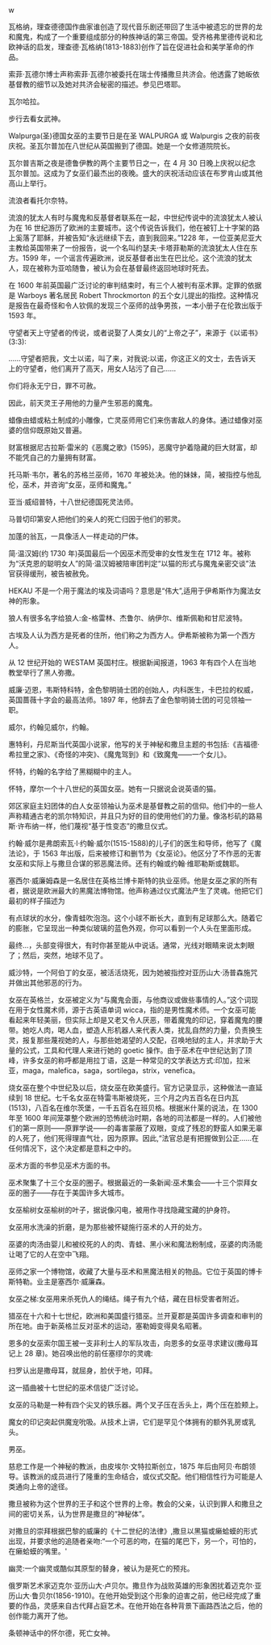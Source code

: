 <title>Dictionary of Satanism</title> <link href="css.css" rel="stylesheet" type="text/css"> 

w

瓦格纳，理查德德国作曲家谁创造了现代音乐剧还带回了生活中被遗忘的世界的龙和魔鬼，构成了一个重要组成部分的种族神话的第三帝国。受齐格弗里德传说和北欧神话的启发，理查德·瓦格纳(1813-1883)创作了旨在促进社会和美学革命的作品。

索菲·瓦德尔博士声称索菲·瓦德尔被委托在瑞士传播撒旦共济会。他透露了她皈依基督教的细节以及她对共济会秘密的描述。参见巴塔耶。

瓦尔哈拉。

步行去看女武神。

Walpurga(圣)德国女巫的主要节日是在圣 WALPURGA 或 Walpurgis 之夜的前夜庆祝。圣瓦尔普加在八世纪从英国搬到了德国。她是一个女修道院院长。

瓦尔普吉斯之夜是德鲁伊教的两个主要节日之一，在 4 月 30 日晚上庆祝以纪念瓦尔普加。这成为了女巫们最杰出的夜晚。盛大的庆祝活动应该在布罗肯山或其他高山上举行。

流浪者看托尔奈特。

流浪的犹太人有时与魔鬼和反基督者联系在一起，中世纪传说中的流浪犹太人被认为在 16 世纪游历了欧洲的主要城市。这个传说告诉我们，他在被钉上十字架的路上奚落了耶稣，并被告知“永远继续下去，直到我回来。”1228 年，一位亚美尼亚大主教给英国带来了一份报告，说一个名叫约瑟夫·卡塔菲勒斯的流浪犹太人住在东方。1599 年，一个谣言传遍欧洲，说反基督者出生在巴比伦。这个流浪的犹太人，现在被称为亚哈随鲁，被认为会在基督最终返回地球时死去。

在 1600 年前英国最广泛讨论的审判结束时，有三个人被判有巫术罪。定罪的依据是 Warboys 著名居民 Robert Throckmorton 的五个女儿提出的指控。这种情况是报告在最奇怪和令人钦佩的发现三个巫师的战争男孩，一本小册子在伦敦出版于 1593 年。

守望者天上守望者的传说，或者说娶了人类女儿的“上帝之子”，来源于《以诺书》(3:3):

……守望者把我，文士以诺，叫了来，对我说:以诺，你这正义的文士，去告诉天上的守望者，他们离开了高天，用女人玷污了自己……

你们将永无宁日，罪不可赦。

因此，前天灵王子用他的力量产生邪恶的魔鬼。

蜡像由蜡或粘土制成的小雕像，亡灵巫师用它们来伤害敌人的身体。通过蜡像对巫婆的信仰既原始又普遍。

财富根据尼古拉斯·雷米的《恶魔之歌》(1595)，恶魔守护着隐藏的巨大财富，却不能凭自己的力量拥有财富。

托马斯·韦尔，著名的苏格兰巫师，1670 年被处决。他的妹妹，简，被指控与他乱伦，巫术，并咨询“女巫，巫师和魔鬼。”

亚当·威绍普特，十八世纪德国死灵法师。

马普切印第安人把他们的亲人的死亡归因于他们的邪灵。

加蓬的翁瓦，一具像活人一样走动的尸体。

简·温汉姆(约 1730 年)英国最后一个因巫术而受审的女性发生在 1712 年。被称为“沃克恩的聪明女人”的简·温汉姆被陪审团判定“以猫的形式与魔鬼亲密交谈”法官获得缓刑，被告被赦免。

HEKAU 不是一个用于魔法的埃及词语吗？意思是“伟大”,适用于伊希斯作为魔法女神的形象。

狼人有很多名字给狼人:金-格雷林、杰鲁尔、纳伊尔、维斯佩勒和甘尼波特。

古埃及人认为西方是死者的住所，他们称之为西方人。伊希斯被称为第一个西方人。

从 12 世纪开始的 WESTAM 英国村庄。根据新闻报道，1963 年有四个人在当地教堂举行了黑人弥撒。

威廉·迈恩，韦斯特科特，金色黎明骑士团的创始人，内科医生，卡巴拉的权威，英国蔷薇十字会的最高法师。1897 年，他辞去了金色黎明骑士团的可见领袖一职。

威尔，约翰见威尔，约翰。

惠特利，丹尼斯当代英国小说家，他写的关于神秘和撒旦主题的书包括:《吉福德·希拉里之家》、《奇怪的冲突》、《魔鬼驾到》和《致魔鬼——一个女儿》。

怀特，约翰的名字给了黑糊糊中的主人。

怀特，摩尔一个十八世纪的英国女巫。她有一只据说会说英语的猫。

郊区家庭主妇团体的白人女巫领袖认为巫术是基督教之前的信仰。他们中的一些人声称精通古老的凯尔特知识，并且只为好的目的使用他们的力量。像洛杉矶的路易斯·许布纳一样，他们蔑视“基于性变态”的撒旦仪式。

约翰·威尔是弗朗索瓦·I·约翰·威尔(1515-1588)的儿子们的医生和导师，他写了《魔法论》，于 1563 年出版，后来被修订和删节为《女巫论》。他区分了不作恶的无害女巫和实际上与撒旦合谋的邪恶魔法师。还有约翰或约翰·维耶勒斯或魏耶。

塞西尔·威廉姆森是一名居住在英格兰博卡斯特的执业巫师。他是女巫之家的所有者，据说是欧洲最大的黑魔法博物馆。他声称通过仪式魔法产生了灵魂。他把它们最初的样子描述为

有点球状的水分，像青蛙吹泡泡。这个小球不断长大，直到有足球那么大。随着它的膨胀，它呈现出一种类似玻璃的蓝色外观，你可以看到一个人头在里面形成。

最终…，头部变得很大，有时你甚至能从中说话。通常，光线对眼睛来说太刺眼了；然后，突然，地球不见了。

威沙特，一个阿伯丁的女巫，被活活烧死，因为她被指控对亚历山大·汤普森施咒并做出其他邪恶的行为。

女巫在英格兰，女巫被定义为“与魔鬼会面，与他商议或做些事情的人。”这个词现在用于女性魔术师，源于古英语单词 wicca，指的是男性魔术师。一个女巫可能看起来年轻美丽，但实际上却是又老又令人厌恶，带着魔鬼的印记，穿着魔鬼的腰带。她吃人肉，喝人血，塑造人形机器人来代表人类，扰乱自然的力量，负责换生灵，报复那些蔑视她的人，与那些她渴望的人交配，召唤地狱的主人，并求助于大量的公式，工具和代理人来进行她的 goetic 操作。由于巫术在中世纪达到了顶峰，许多女巫的称呼都是用拉丁语，这是一种常见的文学表达方式:印加，拉米亚，maga，malefica，saga，sortilega，strix，venefica。

烧女巫在整个中世纪及以后，烧女巫在欧美盛行。官方记录显示，这种做法一直延续到 18 世纪。七千名女巫在特雷韦斯被烧死，三个月之内五百名在日内瓦(1513)，八百名在维尔茨堡，一千五百名在班贝格。根据米什莱的说法，在 1300 年至 1600 年间笼罩整个欧洲的恐怖统治时期，各地的司法都是一样的。人们被他们的第一原则——原罪学说——的毒害蒙蔽了双眼，变成了残忍的野蛮人如果无辜的人死了，他们死得理直气壮，因为原罪。因此,“法官总是有把握做到公正……在任何情况下，这个决定都是意料之中的。

巫术方面的书参见巫术方面的书。

巫术聚集了十三个女巫的圈子。根据最近的一条新闻:巫术集会——十三个崇拜女巫的圈子——存在于美国许多大城市。

女巫榆树女巫榆树的叶子，据说像闪电，被用作寻找隐藏宝藏的护身符。

女巫用水洗澡的折磨，是为那些被怀疑施行巫术的人开的处方。

巫婆的肉汤由婴儿和被绞死的人的肉、青蛙、黑小米和魔法粉制成，巫婆的肉汤能让喝了它的人在空中飞翔。

巫师之家一个博物馆，收藏了大量与巫术和黑魔法相关的物品。它位于英国的博卡斯特勒。业主是塞西尔·威廉森。

女巫之梯:女巫用来杀死仇人的绳结。绳子有九个结，藏在目标受害者附近。

猎巫在十六和十七世纪，欧洲和美国盛行猎巫。兰开夏郡是英国许多调查和审判的所在地。由于新英格兰反对巫术的运动，塞勒姆变得臭名昭著。

恩多的女巫索尔国王被一支非利士人的军队攻击，向恩多的女巫寻求建议(撒母耳记上 28 章)。她召唤出他的前任塞缪尔的灵魂:

扫罗认出是撒母耳，就屈身，脸伏于地，叩拜。

这一插曲被十七世纪的巫术信徒广泛讨论。

女巫的马勒是一种有四个尖叉的铁乐器。两个叉子压在舌头上，两个压在脸颊上。

魔女的印记突起供魔宠吮吸。从技术上讲，它们是罕见个体拥有的额外乳房或乳头。

男巫。

慈悲工作是一个神秘的教派，由皮埃尔·文特拉斯创立，1875 年后由阿贝·布朗领导。该教派的成员进行了隆重的生命结合，或仪式交配。他们相信性行为可能是人类通向上帝的途径。

撒旦被称为这个世界的王子和这个世界的上帝。教会的父亲，认识到罪人和撒旦之间的密切关系，认为世界是撒旦的“神秘体”。

对撒旦的崇拜根据巴黎的威廉的《十二世纪的法律》,撒旦以黑猫或癞蛤蟆的形式出现，并要求他的追随者亲吻:“一个可恶的吻，在猫的尾巴下，另一个，可怕的，在癞蛤蟆的嘴里。'

幽灵:一个幽灵或酷似其原型的替身，被认为是死亡的预兆。

俄罗斯艺术家迈克尔·亚历山大·卢贝尔。撒旦作为战败英雄的形象困扰着迈克尔·亚历山大·鲁贝尔(1856-1910)。在他开始受到这个形象的迫害之前，他已经完成了重要的作品，灵感来自古代拜占庭艺术。在他开始在各种背景下画路西法之后，他的创作能力离开了他。

条顿神话中的怀尔德，死亡女神。
